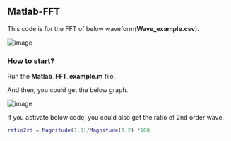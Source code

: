 ## Matlab-FFT
This code is for the FFT of below waveform(**Wave_example.csv**).

![image](https://user-images.githubusercontent.com/71545160/117937112-98563f00-b340-11eb-87f5-a7c0e3131ac1.png)


### How to start?

Run the **Matlab_FFT_example.m** file.

And then, you could get the below graph. 

![image](https://user-images.githubusercontent.com/71545160/117936715-267df580-b340-11eb-8261-e42181423acc.png)

If you activate below code, you could also get the ratio of 2nd order wave. 
```matlab
ratio2rd = Magnitude(1,3)/Magnitude(1,2) *100
```
